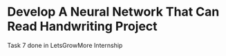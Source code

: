 # Develop A Neural Network That Can Read Handwriting Project
Task 7 done in LetsGrowMore Internship
